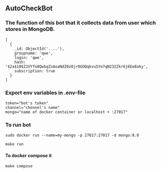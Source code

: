 ## AutoCheckBot

<h3> The function of this bot that it collects data from user which stores in MongoDB. </h3>

```
[
  {
    _id: ObjectId('....'),
    groupname: 'qwe',
    login: 'qwe',
    hash: '$2a$10$Z1VYfo0QwbqZxAoaNdZ0zOjr0GOQqkvuSYe7qN232Zkr6j6Ee8aky',
    subscription: true
  }
]

```

<h3>Export env variables in .env-file</h3>

```
token="bot's token"
channel="chennel's name"
mongo="name of docker container or localhost + :27017"
```

<h3>To run bot</h3>    

```
sudo docker run --name=my-mongo -p 27017:27017 -d mongo:8.0
```

```
make run
``` 

<h4>To docker compose it </h4>

```
make compose
```


